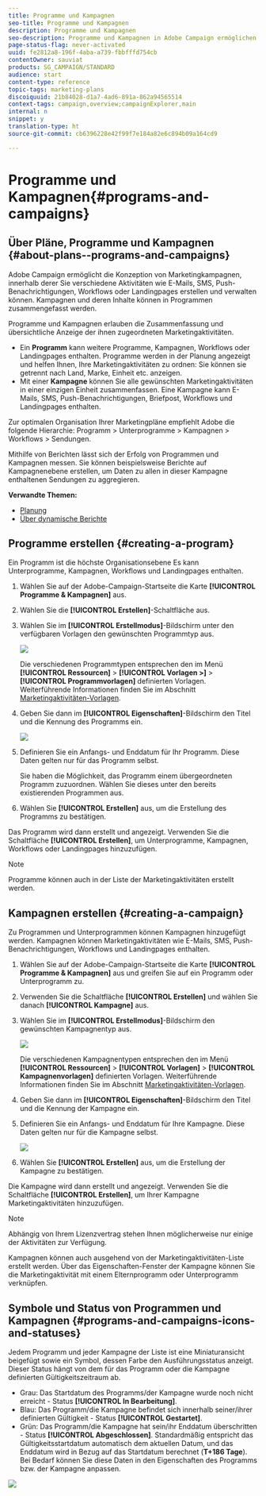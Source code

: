 ```yaml
---
title: Programme und Kampagnen
seo-title: Programme und Kampagnen
description: Programme und Kampagnen
seo-description: Programme und Kampagnen in Adobe Campaign ermöglichen die Zusammenfassung und Abstimmung der ihnen zugeordneten Marketingaktivitäten. Mithilfe von Berichten lässt sich der Erfolg von Programmen und Kampagnen messen.
page-status-flag: never-activated
uuid: fe2812a8-196f-4aba-a739-fbbfffd754cb
contentOwner: sauviat
products: SG_CAMPAIGN/STANDARD
audience: start
content-type: reference
topic-tags: marketing-plans
discoiquuid: 21b84028-d1a7-4ad6-891a-862a94565514
context-tags: campaign,overview;campaignExplorer,main
internal: n
snippet: y
translation-type: ht
source-git-commit: cb6396228e42f99f7e184a82e6c894b09a164cd9

---
```



# Programme und Kampagnen{#programs-and-campaigns}

## Über Pläne, Programme und Kampagnen {#about-plans--programs-and-campaigns}

Adobe Campaign ermöglicht die Konzeption von Marketingkampagnen, innerhalb derer Sie verschiedene Aktivitäten wie E-Mails, SMS, Push-Benachrichtigungen, Workflows oder Landingpages erstellen und verwalten können. Kampagnen und deren Inhalte können in Programmen zusammengefasst werden.

Programme und Kampagnen erlauben die Zusammenfassung und übersichtliche Anzeige der ihnen zugeordneten Marketingaktivitäten.

* Ein **Programm** kann weitere Programme, Kampagnen, Workflows oder Landingpages enthalten. Programme werden in der Planung angezeigt und helfen Ihnen, Ihre Marketingaktivitäten zu ordnen: Sie können sie getrennt nach Land, Marke, Einheit etc. anzeigen.
* Mit einer **Kampagne** können Sie alle gewünschten Marketingaktivitäten in einer einzigen Einheit zusammenfassen. Eine Kampagne kann E-Mails, SMS, Push-Benachrichtigungen, Briefpost, Workflows und Landingpages enthalten.

Zur optimalen Organisation Ihrer Marketingpläne empfiehlt Adobe die folgende Hierarchie: Programm &gt; Unterprogramme &gt; Kampagnen &gt; Workflows &gt; Sendungen.

Mithilfe von Berichten lässt sich der Erfolg von Programmen und Kampagnen messen. Sie können beispielsweise Berichte auf Kampagnenebene erstellen, um Daten zu allen in dieser Kampagne enthaltenen Sendungen zu aggregieren.

**Verwandte Themen:**

* [Planung](../../start/using/timeline.md)
* [Über dynamische Berichte](../../reporting/using/about-dynamic-reports.md)

## Programme erstellen  {#creating-a-program}

Ein Programm ist die höchste Organisationsebene Es kann Unterprogramme, Kampagnen, Workflows und Landingpages enthalten.

1. Wählen Sie auf der Adobe-Campaign-Startseite die Karte **[!UICONTROL Programme &amp; Kampagnen]** aus.
1. Wählen Sie die **[!UICONTROL Erstellen]**-Schaltfläche aus.
1. Wählen Sie im **[!UICONTROL Erstellmodus]**-Bildschirm unter den verfügbaren Vorlagen den gewünschten Programmtyp aus.

   ![](assets/programs_and_campaigns_2.png)

   Die verschiedenen Programmtypen entsprechen den im Menü **[!UICONTROL Ressourcen]** &gt; **[!UICONTROL Vorlagen &gt;]** &gt; **[!UICONTROL Programmvorlagen]** definierten Vorlagen. Weiterführende Informationen finden Sie im Abschnitt [Marketingaktivitäten-Vorlagen](../../start/using/about-templates.md).

1. Geben Sie dann im **[!UICONTROL Eigenschaften]**-Bildschirm den Titel und die Kennung des Programms ein.

   ![](assets/programs_and_campaigns_3.png)

1. Definieren Sie ein Anfangs- und Enddatum für Ihr Programm. Diese Daten gelten nur für das Programm selbst.

   Sie haben die Möglichkeit, das Programm einem übergeordneten Programm zuzuordnen. Wählen Sie dieses unter den bereits existierenden Programmen aus.

1. Wählen Sie **[!UICONTROL Erstellen]** aus, um die Erstellung des Programms zu bestätigen.

Das Programm wird dann erstellt und angezeigt. Verwenden Sie die Schaltfläche **[!UICONTROL Erstellen]**, um Unterprogramme, Kampagnen, Workflows oder Landingpages hinzuzufügen.

>[!NOTE]
>
>Programme können auch in der Liste der Marketingaktivitäten erstellt werden.

## Kampagnen erstellen  {#creating-a-campaign}

Zu Programmen und Unterprogrammen können Kampagnen hinzugefügt werden. Kampagnen können Marketingaktivitäten wie E-Mails, SMS, Push-Benachrichtigungen, Workflows und Landingpages enthalten.

1. Wählen Sie auf der Adobe-Campaign-Startseite die Karte **[!UICONTROL Programme &amp; Kampagnen]** aus und greifen Sie auf ein Programm oder Unterprogramm zu.
1. Verwenden Sie die Schaltfläche **[!UICONTROL Erstellen]** und wählen Sie danach **[!UICONTROL Kampagne]** aus.
1. Wählen Sie im **[!UICONTROL Erstellmodus]**-Bildschirm den gewünschten Kampagnentyp aus.

   ![](assets/programs_and_campaigns_7.png)

   Die verschiedenen Kampagnentypen entsprechen den im Menü **[!UICONTROL Ressourcen]** &gt; **[!UICONTROL Vorlagen]** &gt; **[!UICONTROL Kampagnenvorlagen]** definierten Vorlagen. Weiterführende Informationen finden Sie im Abschnitt [Marketingaktivitäten-Vorlagen](../../start/using/about-templates.md).

1. Geben Sie dann im **[!UICONTROL Eigenschaften]**-Bildschirm den Titel und die Kennung der Kampagne ein.
1. Definieren Sie ein Anfangs- und Enddatum für Ihre Kampagne. Diese Daten gelten nur für die Kampagne selbst.

   ![](assets/programs_and_campaigns_8.png)

1. Wählen Sie **[!UICONTROL Erstellen]** aus, um die Erstellung der Kampagne zu bestätigen.

Die Kampagne wird dann erstellt und angezeigt. Verwenden Sie die Schaltfläche **[!UICONTROL Erstellen]**, um Ihrer Kampagne Marketingaktivitäten hinzuzufügen.

>[!NOTE]
>
>Abhängig von Ihrem Lizenzvertrag stehen Ihnen möglicherweise nur einige der Aktivitäten zur Verfügung.

Kampagnen können auch ausgehend von der Marketingaktivitäten-Liste erstellt werden. Über das Eigenschaften-Fenster der Kampagne können Sie die Marketingaktivität mit einem Elternprogramm oder Unterprogramm verknüpfen.

## Symbole und Status von Programmen und Kampagnen  {#programs-and-campaigns-icons-and-statuses}

Jedem Programm und jeder Kampagne der Liste ist eine Miniaturansicht beigefügt sowie ein Symbol, dessen Farbe den Ausführungsstatus anzeigt. Dieser Status hängt von dem für das Programm oder die Kampagne definierten Gültigkeitszeitraum ab.

* Grau: Das Startdatum des Programms/der Kampagne wurde noch nicht erreicht - Status **[!UICONTROL In Bearbeitung]**.
* Blau: Das Programm/die Kampagne befindet sich innerhalb seiner/ihrer definierten Gültigkeit - Status **[!UICONTROL Gestartet]**.
* Grün: Das Programm/die Kampagne hat sein/ihr Enddatum überschritten - Status **[!UICONTROL Abgeschlossen]**. Standardmäßig entspricht das Gültigkeitsstartdatum automatisch dem aktuellen Datum, und das Enddatum wird in Bezug auf das Startdatum berechnet (**T+186 Tage**). Bei Bedarf können Sie diese Daten in den Eigenschaften des Programms bzw. der Kampagne anpassen.

![](assets/programs_and_campaigns.png)

